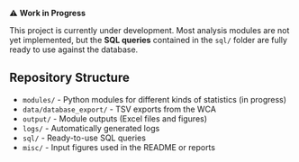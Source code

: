 ⚠️ **Work in Progress**  

This project is currently under development. Most analysis modules are not yet implemented, but the **SQL queries** contained in the `sql/` folder are fully ready to use against the database.

## Repository Structure

- `modules/` - Python modules for different kinds of statistics (in progress)
- `data/database_export/` - TSV exports from the WCA
- `output/` - Module outputs (Excel files and figures)
- `logs/` - Automatically generated logs
- `sql/` - Ready-to-use SQL queries
- `misc/` - Input figures used in the README or reports